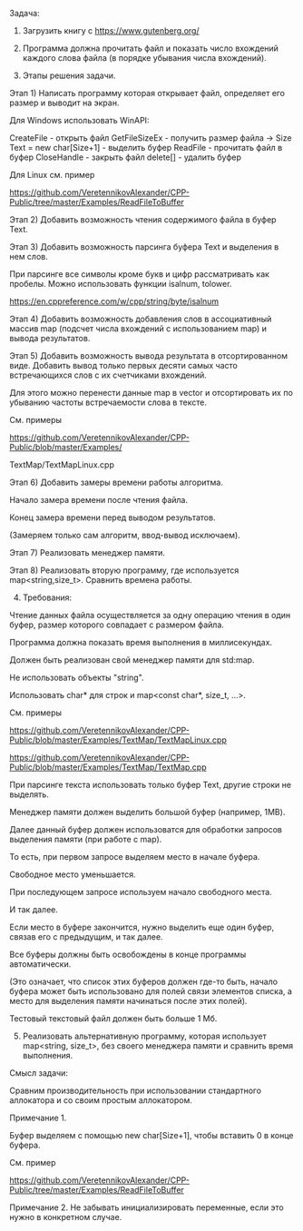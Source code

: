 Задача:

1) Загрузить книгу с https://www.gutenberg.org/

2) Программа должна прочитать файл и показать число вхождений каждого слова файла (в порядке убывания числа вхождений).

3) Этапы решения задачи.

Этап 1) Написать программу которая открывает файл, определяет его размер и выводит на экран.

Для Windows использовать WinAPI:

CreateFile - открыть файл
GetFileSizeEx - получить размер файла -> Size
Text = new char[Size+1] - выделить буфер
ReadFile - прочитать файл в буфер
CloseHandle - закрыть файл
delete[] - удалить буфер

Для Linux см. пример

https://github.com/VeretennikovAlexander/CPP-Public/tree/master/Examples/ReadFileToBuffer

Этап 2) Добавить возможность чтения содержимого файла в буфер Text.

Этап 3) Добавить возможность парсинга буфера Text и выделения в нем слов.

При парсинге все символы кроме букв и цифр рассматривать как пробелы.
Можно использовать функции isalnum, tolower.

https://en.cppreference.com/w/cpp/string/byte/isalnum

Этап 4) Добавить возможность добавления слов в ассоциативный массив map
(подсчет числа вхождений с использованием map) и вывода результатов.

Этап 5) Добавить возможность вывода результата в отсортированном виде.
Добавить вывод только первых десяти самых часто встречающихся слов с их счетчиками вхождений.

Для этого можно перенести данные map в vector и отсортировать их по убыванию частоты встречаемости слова в тексте.

См. примеры

https://github.com/VeretennikovAlexander/CPP-Public/blob/master/Examples/

TextMap/TextMapLinux.cpp

Этап 6) Добавить замеры времени работы алгоритма.

Начало замера времени после чтения файла.

Конец замера времени перед выводом результатов.

(Замеряем только сам алгоритм, ввод-вывод исключаем).

Этап 7) Реализовать менеджер памяти.

Этап 8) Реализовать вторую программу, где используется map<string,size_t>.
Сравнить времена работы.

4) Требования:

Чтение данных файла осуществляется за одну операцию чтения в один буфер, размер которого совпадает с размером файла.

Программа должна показать время выполнения в миллисекундах.

Должен быть реализован свой менеджер памяти для std:map.

Не использовать объекты "string".

Использовать char* для строк и map<const char*, size_t, ...>.

См. примеры

https://github.com/VeretennikovAlexander/CPP-Public/blob/master/Examples/TextMap/TextMapLinux.cpp

https://github.com/VeretennikovAlexander/CPP-Public/blob/master/Examples/TextMap/TextMap.cpp

При парсинге текста использовать только буфер Text, другие строки не выделять.

Менеджер памяти должен выделить большой буфер (например, 1MB).

Далее данный буфер должен использоватся для обработки запросов выделения памяти (при работе с map).

То есть, при первом запросе выделяем место в начале буфера.

Свободное место уменьшается.

При последующем запросе используем начало свободного места.

И так далее.

Если место в буфере закончится, нужно выделить еще один буфер, связав его с предыдущим, и так далее.

Все буферы должны быть освобождены в конце программы автоматически.

(Это означает, что список этих буферов должен где-то быть, начало буфера может быть использовано для полей связи элементов списка, а место
для выделения памяти начинаться после этих полей).

Тестовый текстовый файл должен быть больше 1 Мб.

5) Реализовать альтернативную программу, которая использует map<string, size_t>, без своего менеджера памяти
и сравнить время выполнения.

Смысл задачи:

Сравним производительность при использовании стандартного аллокатора и со своим простым аллокатором.

Примечание 1.

Буфер выделяем с помощью new char[Size+1], чтобы вставить 0 в конце буфера.

См. пример

https://github.com/VeretennikovAlexander/CPP-Public/tree/master/Examples/ReadFileToBuffer

Примечание 2.
Не забывать инициализировать переменные, если это нужно в конкретном случае.

